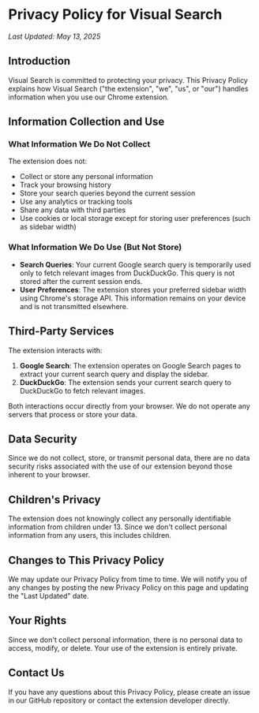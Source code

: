 # Privacy Policy for Visual Search

_Last Updated: May 13, 2025_

## Introduction

Visual Search is committed to protecting your privacy. This Privacy Policy explains how Visual Search ("the extension", "we", "us", or "our") handles information when you use our Chrome extension.

## Information Collection and Use

### What Information We Do Not Collect

The extension does not:

- Collect or store any personal information
- Track your browsing history
- Store your search queries beyond the current session
- Use any analytics or tracking tools
- Share any data with third parties
- Use cookies or local storage except for storing user preferences (such as sidebar width)

### What Information We Do Use (But Not Store)

- **Search Queries**: Your current Google search query is temporarily used only to fetch relevant images from DuckDuckGo. This query is not stored after the current session ends.
- **User Preferences**: The extension stores your preferred sidebar width using Chrome's storage API. This information remains on your device and is not transmitted elsewhere.

## Third-Party Services

The extension interacts with:

1. **Google Search**: The extension operates on Google Search pages to extract your current search query and display the sidebar.
2. **DuckDuckGo**: The extension sends your current search query to DuckDuckGo to fetch relevant images.

Both interactions occur directly from your browser. We do not operate any servers that process or store your data.

## Data Security

Since we do not collect, store, or transmit personal data, there are no data security risks associated with the use of our extension beyond those inherent to your browser.

## Children's Privacy

The extension does not knowingly collect any personally identifiable information from children under 13. Since we don't collect personal information from any users, this includes children.

## Changes to This Privacy Policy

We may update our Privacy Policy from time to time. We will notify you of any changes by posting the new Privacy Policy on this page and updating the "Last Updated" date.

## Your Rights

Since we don't collect personal information, there is no personal data to access, modify, or delete. Your use of the extension is entirely private.

## Contact Us

If you have any questions about this Privacy Policy, please create an issue in our GitHub repository or contact the extension developer directly.
